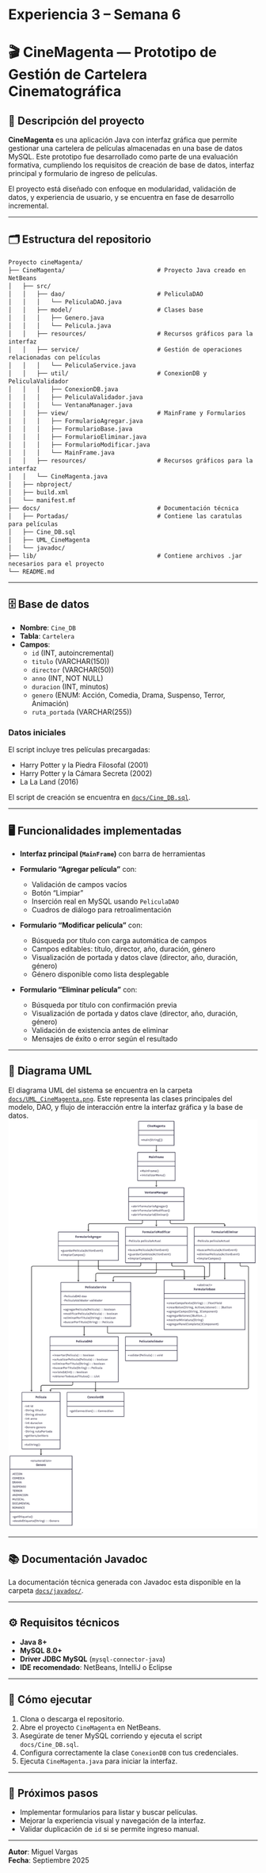 # Experiencia 3 – Semana 6
# 🎬 CineMagenta — Prototipo de Gestión de Cartelera Cinematográfica

## 📌 Descripción del proyecto

**CineMagenta** es una aplicación Java con interfaz gráfica que permite gestionar una cartelera de películas almacenadas en una base de datos MySQL. Este prototipo fue desarrollado como parte de una evaluación formativa, cumpliendo los requisitos de creación de base de datos, interfaz principal y formulario de ingreso de películas.

El proyecto está diseñado con enfoque en modularidad, validación de datos, y experiencia de usuario, y se encuentra en fase de desarrollo incremental.

---

## 🗂️ Estructura del repositorio

```
Proyecto cineMagenta/ 
├── CineMagenta/                          # Proyecto Java creado en NetBeans 
│   ├── src/ 
│   │   ├── dao/                          # PeliculaDAO 
│   │   │   └── PeliculaDAO.java
│   │   ├── model/                        # Clases base
│   │   │   ├── Genero.java
│   │   │   └── Pelicula.java  
│   │   ├── resources/                    # Recursos gráficos para la interfaz
│   │   ├── service/                      # Gestión de operaciones relacionadas con películas
│   │   │   └── PeliculaService.java
│   │   ├── util/                         # ConexionDB y PeliculaValidador 
│   │   │   ├── ConexionDB.java
│   │   │   ├── PeliculaValidador.java 
│   │   │   └── VentanaManager.java
│   │   ├── view/                         # MainFrame y Formularios
│   │   │   ├── FormularioAgregar.java 
│   │   │   ├── FormularioBase.java 
│   │   │   ├── FormularioEliminar.java 
│   │   │   ├── FormularioModificar.java 
│   │   │   └── MainFrame.java
│   │   ├── resources/                    # Recursos gráficos para la interfaz
│   │   └── CineMagenta.java
│   ├── nbproject/                       
│   ├── build.xml                        
│   └── manifest.mf                        
├── docs/                                 # Documentación técnica 
│   ├── Portadas/                         # Contiene las caratulas para películas 
│   ├── Cine_DB.sql        
│   ├── UML_CineMagenta    
│   └── javadoc/ 
├── lib/                                  # Contiene archivos .jar necesarios para el proyecto
└── README.md          
```
---

## 🗄️ Base de datos

- **Nombre**: `Cine_DB`
- **Tabla**: `Cartelera`
- **Campos**:
  - `id` (INT, autoincremental)
  - `titulo` (VARCHAR(150))
  - `director` (VARCHAR(50))
  - `anno` (INT, NOT NULL)
  - `duracion` (INT, minutos)
  - `genero` (ENUM: Acción, Comedia, Drama, Suspenso, Terror, Animación)
  - `ruta_portada` (VARCHAR(255))

### Datos iniciales

El script incluye tres películas precargadas:
- Harry Potter y la Piedra Filosofal (2001)
- Harry Potter y la Cámara Secreta (2002)
- La La Land (2016)


El script de creación se encuentra en [`docs/Cine_DB.sql`](docs/Cine_DB.sql).

---

## 🖥️ Funcionalidades implementadas

- **Interfaz principal (`MainFrame`)** con barra de herramientas

- **Formulario “Agregar película”** con:
  - Validación de campos vacíos
  - Botón “Limpiar”
  - Inserción real en MySQL usando `PeliculaDAO`
  - Cuadros de diálogo para retroalimentación
- **Formulario “Modificar película”** con:
  - Búsqueda por título con carga automática de campos
  - Campos editables: título, director, año, duración, género
  - Visualización de portada y datos clave (director, año, duración, género)
  - Género disponible como lista desplegable
- **Formulario “Eliminar película”** con:
  - Búsqueda por título con confirmación previa
  - Visualización de portada y datos clave (director, año, duración, género)
  - Validación de existencia antes de eliminar
  - Mensajes de éxito o error según el resultado

---

## 📐 Diagrama UML

El diagrama UML del sistema se encuentra en la carpeta [`docs/UML_CineMagenta.png`](docs/UML_CineMagenta.png). Este representa las clases principales del modelo, DAO, y flujo de interacción entre la interfaz gráfica y la base de datos.
![Diagrama UML](docs/UML_CineMagenta.png)

---

## 📚 Documentación Javadoc

La documentación técnica generada con Javadoc esta disponible en la carpeta [`docs/javadoc/`](docs/javadoc/). 

---

## ⚙️ Requisitos técnicos

- **Java 8+**
- **MySQL 8.0+**
- **Driver JDBC MySQL** (`mysql-connector-java`)
- **IDE recomendado**: NetBeans, IntelliJ o Eclipse

---

## 🚀 Cómo ejecutar

1. Clona o descarga el repositorio.
2. Abre el proyecto `CineMagenta` en NetBeans.
3. Asegúrate de tener MySQL corriendo y ejecuta el script `docs/Cine_DB.sql`.
4. Configura correctamente la clase `ConexionDB` con tus credenciales.
5. Ejecuta `CineMagenta.java` para iniciar la interfaz.

---

## 🧭 Próximos pasos

- Implementar formularios para listar y buscar películas.
- Mejorar la experiencia visual y navegación de la interfaz.
- Validar duplicación de `id` si se permite ingreso manual.

---

**Autor**: Miguel Vargas  
**Fecha**: Septiembre 2025  
